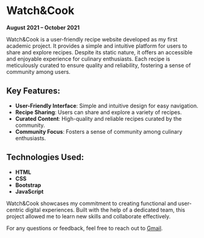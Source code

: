# Watch&Cook

**August 2021 – October 2021**

Watch&Cook is a user-friendly recipe website developed as my first academic project. It provides a simple and intuitive platform for users to share and explore recipes. Despite its static nature, it offers an accessible and enjoyable experience for culinary enthusiasts. Each recipe is meticulously curated to ensure quality and reliability, fostering a sense of community among users.

## Key Features:
- **User-Friendly Interface**: Simple and intuitive design for easy navigation.
- **Recipe Sharing**: Users can share and explore a variety of recipes.
- **Curated Content**: High-quality and reliable recipes curated by the community.
- **Community Focus**: Fosters a sense of community among culinary enthusiasts.

## Technologies Used:
- **HTML**
- **CSS**
- **Bootstrap**
- **JavaScript**

Watch&Cook showcases my commitment to creating functional and user-centric digital experiences. Built with the help of a dedicated team, this project allowed me to learn new skills and collaborate effectively.

For any questions or feedback, feel free to reach out to [Gmail](navinraj99305@gmail.com).
